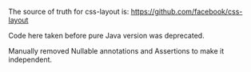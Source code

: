 The source of truth for css-layout is: https://github.com/facebook/css-layout

Code here taken before pure Java version was deprecated.

Manually removed Nullable annotations and Assertions to make it independent.
